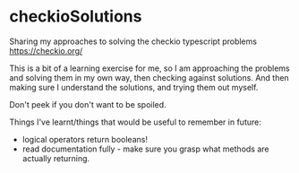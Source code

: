 # checkioSolutions

Sharing my approaches to solving the checkio typescript problems https://checkio.org/

This is a bit of a learning exercise for me, so I am approaching the problems and solving them in my own way, then checking against solutions. And then making sure I understand the solutions, and trying them out myself.

Don't peek if you don't want to be spoiled.


Things I've learnt/things that would be useful to remember in future:

* logical operators return booleans!
* read documentation fully - make sure you grasp what methods are actually returning.
